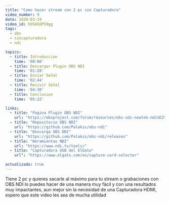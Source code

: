 ```yaml
---
title: "Como hacer stream con 2 pc sin Capturadora"
video_number: 9
date: 2020-03-19
video_id: hOSA5OPS9gg
tags:
  - obs
  - sincapturadora
  - ndi

topics:
  - title: Introduccion
    time: '00:00'
  - title: Descargar Plugin OBS NDI
    time: '01:28'
  - title: Enviar Señal
    time: '02:44'
  - title: Recivir Señal
    time: '04:30'
  - title: Conclusion
    time: '05:22'

links:
  - title: "Pagina Plugin OBS NDI"
    url: "https://obsproject.com/forum/resources/obs-ndi-newtek-ndi%E2%84%A2-integration-into-obs-studio.528/"
  - title: "Repositorio OBS NDI"
    url: "https://github.com/Palakis/obs-ndi"
  - title: "Descarga OBS DNI"
    url: "https://github.com/Palakis/obs-ndi/releases"
  - title: "Heramientas NDI"
    url: "https://www.ndi.tv/tools/"
  - title: "Capturadora USB del ElGato"
    url": "https://www.elgato.com/es/capture-card-selector"

actualizado: true
---
```


Tiene 2 pc y quieres sacarle al máximo para tu stream o grabaciones con OBS NDI lo puedes hacer de una manera muy fácil y con una resultados muy impactantes, aun mejor sin la necesidad de una Capturadora HDMI, espero que este video les sea de mucha utilidad
